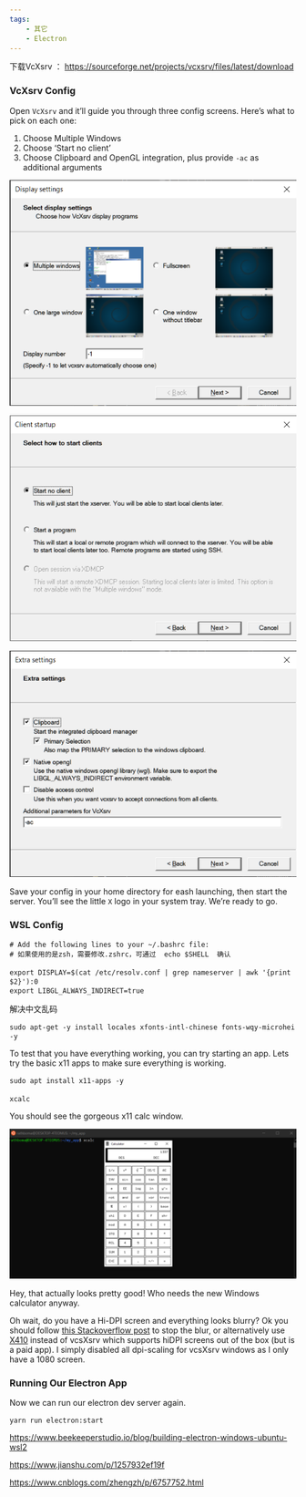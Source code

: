 ```yaml
---
tags:
    - 其它
    - Electron
---
```


下载VcXsrv ： https://sourceforge.net/projects/vcxsrv/files/latest/download

### VcXsrv Config

Open `VcXsrv` and it’ll guide you through three config screens. Here’s what to pick on each one:

1. Choose Multiple Windows
2. Choose ‘Start no client’
3. Choose Clipboard and OpenGL integration, plus provide `-ac` as additional arguments

![img](/img-post/开发/其它/Electron/在WSL下调试Electron程序.assets/vcx-1-3ee1bba39c26369340e6af06c883fb54368cda311b43c39b2e29e3736c1399e7.png)

![img](/img-post/开发/其它/Electron/在WSL下调试Electron程序.assets/vcx-2-315ebc9e09f9e5ea85fcc20884ecb613b6c0c5140ddc6f093ad9e92c6a66c54a.png)

![img](/img-post/开发/其它/Electron/在WSL下调试Electron程序.assets/vcx-3-d932bfd3461c30edffef28722d9e7f4ad27c29a9120530ee517841c2da382bab.png)

Save your config in your home directory for eash launching, then start the server. You’ll see the little `X` logo in your system tray. We’re ready to go.

### WSL Config

```
# Add the following lines to your ~/.bashrc file:
# 如果使用的是zsh，需要修改.zshrc，可通过  echo $SHELL  确认

export DISPLAY=$(cat /etc/resolv.conf | grep nameserver | awk '{print $2}'):0
export LIBGL_ALWAYS_INDIRECT=true
```

解决中文乱码

```
sudo apt-get -y install locales xfonts-intl-chinese fonts-wqy-microhei  -y
```



To test that you have everything working, you can try starting an app. Lets try the basic x11 apps to make sure everything is working.

```
sudo apt install x11-apps -y

xcalc
```

You should see the gorgeous x11 calc window.

![img](/img-post/开发/其它/Electron/在WSL下调试Electron程序.assets/xcalc-ab2c6e4475a874ab280cb9eb0b59f5aa9ab31fd9c5fa57d0e94c9a8c1cec6761.png)

Hey, that actually looks pretty good! Who needs the new Windows calculator anyway.

Oh wait, do you have a Hi-DPI screen and everything looks blurry? Ok you should follow [this Stackoverflow post](https://superuser.com/questions/1370361/blurry-fonts-on-using-windows-default-scaling-with-wsl-gui-applications-hidpi) to stop the blur, or alternatively use [X410](https://x410.dev/) instead of vcsXsrv which supports hiDPI screens out of the box (but is a paid app). I simply disabled all dpi-scaling for vcsXsrv windows as I only have a 1080 screen.

### Running Our Electron App

Now we can run our electron dev server again.

```
yarn run electron:start
```





https://www.beekeeperstudio.io/blog/building-electron-windows-ubuntu-wsl2

https://www.jianshu.com/p/1257932ef19f

https://www.cnblogs.com/zhengzh/p/6757752.html
